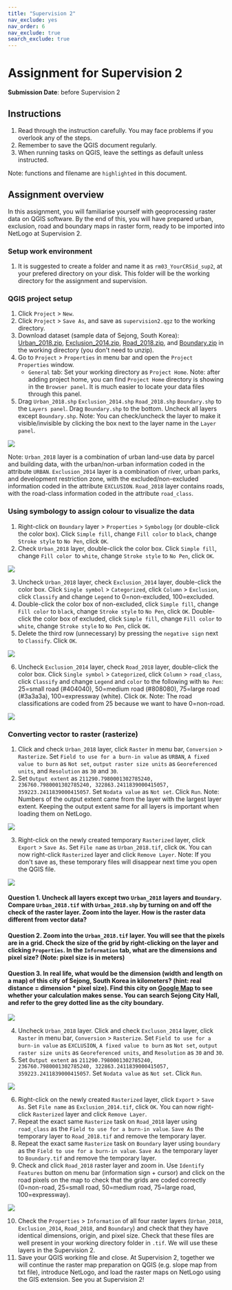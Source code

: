 ```yaml
---
title: "Supervision 2"
nav_exclude: yes
nav_order: 6
nav_exclude: true
search_exclude: true
---
```


# Assignment for Supervision 2
**Submission Date**: before Supervision 2

## Instructions
1. Read through the instruction carefully. You may face problems if you overlook any of the steps.
2. Remember to save the QGIS document regularly. 
3. When running tasks on QGIS, leave the settings as default unless instructed.

Note: functions and filename are `highlighted` in this document.

## Assignment overview
In this assignment, you will familiarise yourself with geoprocessing raster data on QGIS software. By the end of this, you will have prepared urban, exclusion, road and boundary maps in raster form, ready to be imported into NetLogo at Supervision 2.

### Setup work environment
1. It is suggested to create a folder and name it as `rm03_YourCRSid_sup2`, at your prefered directory on your disk. This folder will be the working directory for the assignment and supervision.

### QGIS project setup
1. Click `Project` > `New`.
2. Click `Project` > `Save As`, and save as `supervision2.qgz` to the working directory. 
3. Download dataset (sample data of Sejong, South Korea): [Urban_2018.zip](data/Urban_2018.zip), [Exclusion_2014.zip](data/Exclusion_2014.zip), [Road_2018.zip](data/Road_2018.zip), and [Boundary.zip](data/Boundary.zip) in the working directory (you don't need to unzip).
4. Go to `Project` >  `Properties` in menu bar and open the `Project Properties` window.
    - `General` tab: Set your working directory as `Project Home`.
Note: after adding project home, you can find `Project Home` directory is showing in the `Browser panel`. It is much easier to locate your data files through this panel.
5. Drag `Urban_2018.shp` `Exclusion_2014.shp` `Road_2018.shp` `Boundary.shp` to the  `Layers panel`. Drag `Boundary.shp` to the bottom. Uncheck all layers except `Boundary.shp`. Note: You can check/uncheck the layer to make it visible/invisible by clicking the box next to the layer name in the `Layer panel`. 

![](statics/Sup2_project_setup.PNG)

Note: `Urban_2018` layer is a combination of urban land-use data by parcel and building data, with the urban/non-urban information coded in the attribute `URBAN`. `Exclusion_2014` layer is a combination of river, urban parks, and development restriction zone, with the excluded/non-excluded information coded in the attribute `EXCLUSION`. `Road_2018` layer contains roads, with the road-class information coded in the attribute `road_class`.

### Using symbology to assign colour to visualize the data
1. Right-click on `Boundary` layer > `Properties` > `Symbology` (or double-click the color box). Click `Simple fill`, change `Fill color` to `black`, change `Stroke style` to `No Pen`, click `OK`. 
2. Check `Urban_2018` layer, double-click the color box. Click `Simple fill`, change `Fill color `to `white`, change `Stroke style` to `No Pen`, click `OK`.

![](statics/Sup2_symbology1.PNG)  

3. Uncheck `Urban_2018` layer, check `Exclusion_2014` layer, double-click the color box. Click `Single symbol` > `Categorized`, click `Column` > `Exclusion`, click `Classify` and change `Legend` to 0=non-excluded, 100=excluded.
4. Double-click the color box of non-excluded, click `Simple fill`, change `Fill color` to `black`, change `Stroke style` to `No Pen`, click `OK`. Double-click the color box of excluded, click `Simple fill`, change `Fill color` to `white`, change `Stroke style` to `No Pen`, click `OK`. 
5. Delete the third row (unnecessary) by pressing the `negative sign` next to `Classify`. Click `OK`.

![](statics/Sup2_symbology2.PNG) 

6. Uncheck `Exclusion_2014` layer, check `Road_2018` layer, double-click the color box. Click `Single symbol` > `Categorized`, click `Column` > `road_class`, click `Classify` and change `Legend` and `color` to the following with `No Pen`: 25=small road (#404040), 50=medium road (#808080), 75=large road (#3a3a3a), 100=expressway (white). Click `OK`. Note: The road classifications are coded from 25 because we want to have 0=non-road.

![](statics/Sup2_symbology3.PNG) 


### Converting vector to raster (rasterize)
1. Click and check `Urban_2018` layer, click `Raster` in menu bar, `Conversion` > `Rasterize`. Set `Field to use for a burn-in value` as `URBAN`, `A fixed value to burn` as `Not set`, `output raster size units` as `Georeferenced units`, and `Resolution` as `30` and `30`.
2. Set `Output extent` as `211290.7980001302785240, 236760.7980001302785240, 322863.2411839000415057, 359223.2411839000415057`. Set `Nodata value` as `Not set`. Click `Run`.
Note: Numbers of the output extent came from the layer with the largest layer extent. Keeping the output extent same for all layers is important when loading them on NetLogo.

![](statics/Sup2_rasterize1.PNG) 

3. Right-click on the newly created temporary `Rasterized` layer, click `Export` > `Save As`. Set `File name` as `Urban_2018.tif`, click `OK`. You can now right-click `Rasterized` layer and click `Remove Layer`.
Note: If you don't save as, these temporary files will disappear next time you open the QGIS file.

![](statics/Sup2_rasterize2.PNG) 

#### Question 1. Uncheck all layers except two `Urban_2018` layers and `Boundary`. Compare `Urban_2018.tif` with `Urban_2018.shp` by turning on and off the check of the raster layer. Zoom into the layer. How is the raster data different from vector data?

#### Question 2. Zoom into the `Urban_2018.tif` layer. You will see that the pixels are in a grid. Check the size of the grid by right-clicking on the layer and clicking `Properties`. In the `Information` tab, what are the dimensions and pixel size? (Note: pixel size is in meters)

#### Question 3. In real life, what would be the dimension (width and length on a map) of this city of Sejong, South Korea in kilometers? (hint: real distance = dimension * pixel size). Find this city on [Google Map](https://www.google.com/maps/place/Sejong+City+Hall/@36.5675237,127.1919615,11z/data=!4m5!3m4!1s0x357ad2abe6c47565:0x4da638f5f9f95e37!8m2!3d36.4800984!4d127.2890354) to see whether your calculation makes sense. You can search Sejong City Hall, and refer to the grey dotted line as the city boundary.

![](statics/Sup2_google_map.PNG) 

4. Uncheck `Urban_2018` layer. Click and check `Excluson_2014` layer, click `Raster` in menu bar, `Conversion` > `Rasterize`. Set `Field to use for a burn-in value` as `EXCLUSION`, `A fixed value to burn` as `Not set`, `output raster size units` as `Georeferenced units`, and `Resolution` as `30` and `30`.
5. Set `Output extent` as `211290.7980001302785240, 236760.7980001302785240, 322863.2411839000415057, 359223.2411839000415057`. Set `Nodata value` as `Not set`. Click `Run`.

![](statics/Sup2_rasterize3.PNG) 

6. Right-click on the newly created `Rasterized` layer, click `Export` > `Save As`. Set `File name` as `Exclusion_2014.tif`, click `OK`. You can now right-click `Rasterized` layer and click `Remove Layer`.
7. Repeat the exact same `Rasterize` task on `Road_2018` layer using `road_class` as the `Field to use for a burn-in value`. `Save As` the temporary layer to `Road_2018.tif` and remove the temporary layer.
8. Repeat the exact same `Rasterize` task on `Boundary` layer using `boundary` as the `Field to use for a burn-in value`. `Save As` the temporary layer to `Boundary.tif` and remove the temporary layer.
9. Check and click `Road_2018` raster layer and zoom in. Use `Identify Features` button on menu bar (information sign + cursor) and click on the road pixels on the map to check that the grids are coded correctly (0=non-road, 25=small road, 50=medium road, 75=large road, 100=expressway).

![](statics/Sup2_rasterize4.PNG) 

10. Check the `Properties` > `Information` of all four raster layers (`Urban_2018`, `Exclusion_2014`, `Road_2018`, and `Boundary`) and check that they have identical dimensions, origin, and pixel size. Check that these files are well present in your working directory folder in `.tif`. We will use these layers in the Supervision 2.
11. Save your QGIS working file and close. At Supervision 2, together we will continue the raster map preparation on QGIS (e.g. slope map from txt file), introduce NetLogo, and load the raster maps on NetLogo using the GIS extension. See you at Supervision 2!
